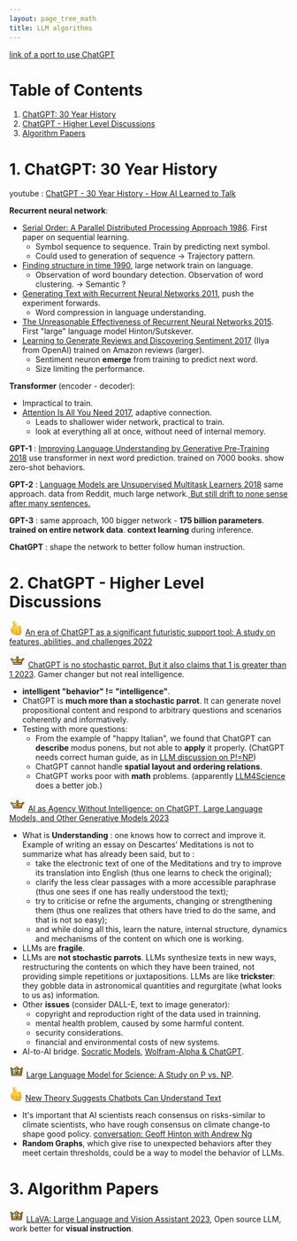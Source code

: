 ```yaml
---
layout: page_tree_math
title: LLM algorithms
---
```


[link of a port to use ChatGPT](https://www.min2k.com/)

# Table of Contents

1. [ChatGPT: 30 Year History](#history)
2. [ChatGPT - Higher Level Discussions](#lhld)
3. [Algorithm Papers](#papers)

<p></p>

<a name="history"></a>
# 1. ChatGPT: 30 Year History

youtube : [ChatGPT - 30 Year History - How AI Learned to Talk](https://www.youtube.com/watch?v=OFS90-FX6pg)

**Recurrent neural network**:
* [Serial Order: A Parallel Distributed Processing Approach 1986](https://cseweb.ucsd.edu/~gary/PAPER-SUGGESTIONS/Jordan-TR-8604-OCRed.pdf). First paper on sequential learning.
  * Symbol sequence to sequence. Train by predicting next symbol.
  * Could used to generation of sequence -> Trajectory pattern.
* [Finding structure in time 1990](https://www.sciencedirect.com/science/article/abs/pii/036402139090002E), large network train on language.
  * Observation of word boundary detection. Observation of word clustering. -> Semantic ?
* [Generating Text with Recurrent Neural Networks 2011](https://icml.cc/2011/papers/524_icmlpaper.pdf), push the experiment forwards.
  * Word compression in language understanding.
* [The Unreasonable Effectiveness of Recurrent Neural Networks 2015](https://karpathy.github.io/2015/05/21/rnn-effectiveness/). First "large" language model Hinton/Sutskever.
* [Learning to Generate Reviews and Discovering Sentiment 2017](https://arxiv.org/abs/1704.01444) (Ilya from OpenAI) trained on Amazon reviews (larger).
  * Sentiment neuron **emerge** from training to predict next word.
  * Size limiting the performance.

**Transformer** (encoder - decoder):
* Impractical to train.
* [Attention Is All You Need 2017](https://arxiv.org/abs/1706.03762), adaptive connection.
  * Leads to shallower wider network, practical to train.
  * look at everything all at once, without need of internal memory.

**GPT-1** : [Improving Language Understanding by Generative Pre-Training 2018](https://paperswithcode.com/paper/improving-language-understanding-by) use transformer in next word prediction. trained on 7000 books. show zero-shot behaviors.

**GPT-2** : [Language Models are Unsupervised Multitask Learners 2018](https://d4mucfpksywv.cloudfront.net/better-language-models/language_models_are_unsupervised_multitask_learners.pdf) same approach. data from Reddit, much large network.<u> But still drift to none sense after many sentences.</u>

**GPT-3** : same approach, 100 bigger network - **175 billion parameters**. **trained on entire network data**. **context learning** during inference.

**ChatGPT** : shape the network to better follow human instruction.



<a name="lhld"></a>
# 2. ChatGPT - Higher Level Discussions

<img src="/assets/img/paperread/thumbs.png" height="25"/> [An era of ChatGPT as a significant futuristic support tool: A study on features, abilities, and challenges 2022](https://www.sciencedirect.com/science/article/pii/S2772485923000066)

<img src="/assets/img/paperread/chrown0.png" height="25"/> [ChatGPT is no stochastic parrot. But it also claims that 1 is greater than 1 2023](https://link.springer.com/article/10.1007/s13347-023-00619-6). Gamer changer but not real intelligence.
* **intelligent "behavior" != "intelligence"**.
* ChatGPT is **much more than a stochastic parrot**. It can generate novel propositional content and respond to arbitrary questions and scenarios coherently and informatively.
* Testing with more questions:
  * From the example of "happy Italian", we found that ChatGPT can **describe** modus ponens, but not able to **apply** it properly. (<n>ChatGPT needs correct human guide</n>, as in [LLM discussion on P!=NP](/2023-09-20-SocraticReasoning/))
  * ChatGPT cannot handle **spatial layout and ordering relations**.
  * ChatGPT works poor with **math** problems. (<n>apparently</n> [LLM4Science](https://github.com/microsoft/LMOps/tree/main/LLM4Science) <n>does a better job.</n>)

<img src="/assets/img/paperread/chrown0.png" height="25"/> [AI as Agency Without Intelligence: on ChatGPT, Large Language Models, and Other Generative Models 2023](https://link.springer.com/article/10.1007/s13347-023-00621-y)

* What is **Understanding** : one knows how to correct and improve it. Example of writing an essay on Descartes’ Meditations is not to summarize what has already been said, but to :
  * take the electronic text of one of the Meditations and try to improve its translation into English (thus one learns to check the original);
  * clarify the less clear passages with a more accessible paraphrase (thus one sees if one has really understood the text);
  * try to criticise or refne the arguments, changing or strengthening them (thus one realizes that others have tried to do the same, and that is not so easy);
  * and while doing all this, learn the nature, internal structure, dynamics and mechanisms of the content on which one is working.
* LLMs are **fragile**.
* LLMs are **not stochastic parrots**. LLMs synthesize texts in new ways, restructuring the contents on which they have been trained, not providing simple repetitions or juxtapositions. LLMs are like **trickster**: they gobble data in astronomical quantities and regurgitate (what looks to us as) information.
* Other **issues** (consider DALL-E, text to image generator):
  * copyright and reproduction right of the data used in trainning.
  * mental health problem, caused by some harmful content.
  * security considerations.
  * financial and environmental costs of new systems.
* AI-to-AI bridge. [Socratic Models](https://socraticmodels.github.io/), [Wolfram-Alpha & ChatGPT](https://writings.stephenwolfram.com/2023/01/wolframalpha-as-the-way-to-bring-computational-knowledge-superpowers-to-chatgpt/).

<img src="/assets/img/paperread/chrown.png" height="25"/> [Large Language Model for Science: A Study on P vs. NP](/2023-09-20-SocraticReasoning/).

<img src="/assets/img/paperread/thumbs.png" height="25"/> [New Theory Suggests Chatbots Can Understand Text](https://www.quantamagazine.org/new-theory-suggests-chatbots-can-understand-text-20240122/)
* It's important that AI scientists reach consensus on risks-similar to climate scientists, who have rough consensus on climate change-to shape good policy. [conversation: Geoff Hinton with Andrew Ng](https://www.linkedin.com/posts/andrewyng_had-an-insightful-conversation-with-geoff-activity-7073688821803978752-DO9h/)
* **Random Graphs**, which give rise to unexpected behaviors after they meet certain thresholds, could be a way to model the behavior of LLMs.

<a name="papers"></a>
# 3. Algorithm Papers

<img src="/assets/img/paperread/chrown.png" height="25"/> [LLaVA: Large Language and Vision Assistant 2023](https://llava-vl.github.io/), Open source LLM, work better for **visual instruction**.
